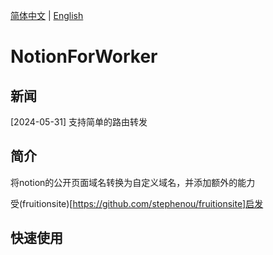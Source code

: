 [简体中文](./README.md) | [English](./README_en.md)
# NotionForWorker

## 新闻
[2024-05-31] 支持简单的路由转发

## 简介
将notion的公开页面域名转换为自定义域名，并添加额外的能力

受(fruitionsite)[https://github.com/stephenou/fruitionsite]启发

## 快速使用